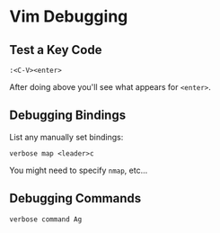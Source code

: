 # Vim Debugging

## Test a Key Code

	:<C-V><enter>

After doing above you'll see what appears for `<enter>`.

## Debugging Bindings

List any manually set bindings:

	verbose map <leader>c

You might need to specify `nmap`, etc...

## Debugging Commands

	verbose command Ag
